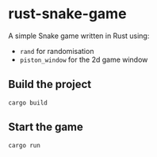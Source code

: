# rust-snake-game
 A simple Snake game written in Rust using:
- `rand` for randomisation
- `piston_window` for the 2d game window

## Build the project
```
cargo build
```

## Start the game
```
cargo run
```
